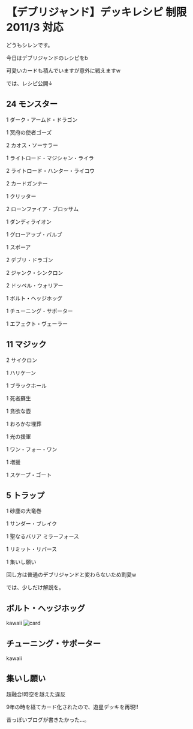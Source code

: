 # 【デブリジャンド】デッキレシピ 制限2011/3 対応

どうもシレンです。
  
  今日はデブリジャンドのレシピをb

  可愛いカードも積んでいますが意外に戦えますw

  では、レシピ公開↓

  ## 24 モンスター

  1 ダーク・アームド・ドラゴン

  1 冥府の使者ゴーズ

  2 カオス・ソーサラー

  1 ライトロード・マジシャン・ライラ

  2 ライトロード・ハンター・ライコウ

  2 カードガンナー

  1 クリッター

  2 ローンファイア・ブロッサム

  1 ダンディライオン

  1 グローアップ・バルブ

  1 スポーア

  2 デブリ・ドラゴン

  2 ジャンク・シンクロン

  2 ドッペル・ウォリアー

  1 ボルト・ヘッジホッグ

  1 チューニング・サポーター

  1 エフェクト・ヴェーラー

  ## 11 マジック

  2 サイクロン

  1 ハリケーン

  1 ブラックホール

  1 死者蘇生

  1 貪欲な壺

  1 おろかな埋葬

  1 光の援軍

  1 ワン・フォー・ワン

  1 増援

  1 スケープ・ゴート

  ## 5 トラップ

  1 砂塵の大竜巻

  1 サンダー・ブレイク

  1 聖なるバリア ミラーフォース

  1 リミット・リバース

  1 集いし願い

  回し方は普通のデブリジャンドと変わらないため割愛w

  では、少しだけ解説を。

  ## ボルト・ヘッジホッグ
  kawaii
  ![](https://pbs.twimg.com/media/DhViWZOUwAgKaB9?format=jpg&name=medium "card")

  ## チューニング・サポーター
  kawaii

  ## 集いし願い
  超融合!時空を越えた違反

  9年の時を経てカード化されたので、遊星デッキを再現!!

  昔っぽいブログが書きたかった…。
